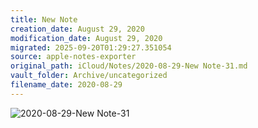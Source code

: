 ```yaml
---
title: New Note
creation_date: August 29, 2020
modification_date: August 29, 2020
migrated: 2025-09-20T01:29:27.351054
source: apple-notes-exporter
original_path: iCloud/Notes/2020-08-29-New Note-31.md
vault_folder: Archive/uncategorized
filename_date: 2020-08-29
---
```



![2020-08-29-New Note-31](images/2020-08-29-New%20Note-31.png)
